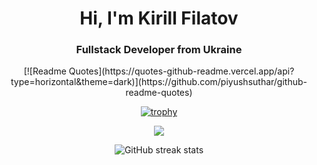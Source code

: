 <h1 align="center">Hi, I'm Kirill Filatov</h1>
<h3 align="center">Fullstack Developer from Ukraine</h3>

<div align="center">
  [![Readme Quotes](https://quotes-github-readme.vercel.app/api?type=horizontal&theme=dark)](https://github.com/piyushsuthar/github-readme-quotes)
  
  [![trophy](https://github-profile-trophy.vercel.app/?username=Kup96&title=Commits,Experience&theme=algolia&row=2&column=2)](https://github.com/ryo-ma/github-profile-trophy)
  
  ![](https://komarev.com/ghpvc/?username=Kup96)



  ![GitHub streak stats](https://streak-stats.demolab.com/?user=Kup96)  
</div>

